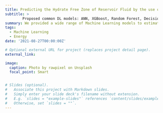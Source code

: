 ```yaml
---
title: Predicting the Hydrate Free Zone of Reservoir Fluid by the use of Machine Learning
subtitle: >
        Proposed common DL models: ANN, XGBoost, Random Forest, Decision Tree.
summary: We provided a wide range of Machine Learning models to estimate and Detect Hydrate Free Zone of Reservoir Fluid
tags:
  - Machine Learning
  - Energy
date: '2021-08-27T00:00:00Z'

# Optional external URL for project (replaces project detail page).
external_link: 

image:
  caption: Photo by rawpixel on Unsplash
  focal_point: Smart


# Slides (optional).
#   Associate this project with Markdown slides.
#   Simply enter your slide deck's filename without extension.
#   E.g. `slides = "example-slides"` references `content/slides/example-slides.md`.
#   Otherwise, set `slides = ""`.
---
```

